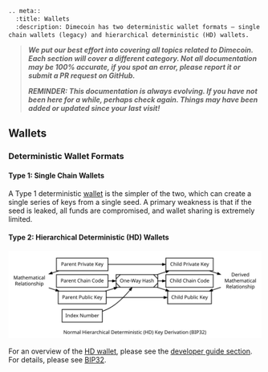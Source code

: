 ```{eval-rst}
.. meta::
  :title: Wallets
  :description: Dimecoin has two deterministic wallet formats – single chain wallets (legacy) and hierarchical deterministic (HD) wallets.
```

> ***We put our best effort into covering all topics related to Dimecoin. Each section will cover a different category. Not all documentation may be 100% accurate, if you spot an error, please report it or submit a PR request on GitHub.***
>
> ***REMINDER: This documentation is always evolving. If you have not been here for a while, perhaps check again. Things may have been added or updated since your last visit!***

## Wallets

### Deterministic Wallet Formats

#### Type 1: Single Chain Wallets

A Type 1 deterministic [wallet](../reference/glossary.md#wallet) is the simpler of the two, which can create a single series of keys from a single seed. A primary weakness is that if the seed is leaked, all funds are compromised, and wallet sharing is extremely limited.

#### Type 2: Hierarchical Deterministic (HD) Wallets

![Overview Of Hierarchical Deterministic Key Derivation](../../img/dev/en-hd-overview.svg)

For an overview of the [HD wallet](../reference/glossary.md#hd-wallet), please see the [developer guide section](../guide/wallets.md).  For details, please see [BIP32](https://github.com/bitcoin/bips/blob/master/bip-0032.mediawiki).
